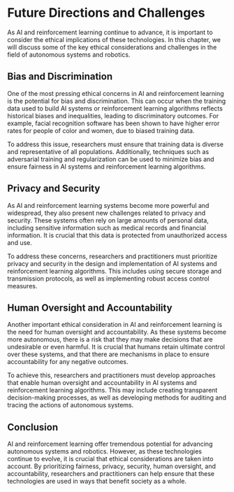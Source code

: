 Future Directions and Challenges
========================================================

As AI and reinforcement learning continue to advance, it is important to consider the ethical implications of these technologies. In this chapter, we will discuss some of the key ethical considerations and challenges in the field of autonomous systems and robotics.

Bias and Discrimination
-----------------------

One of the most pressing ethical concerns in AI and reinforcement learning is the potential for bias and discrimination. This can occur when the training data used to build AI systems or reinforcement learning algorithms reflects historical biases and inequalities, leading to discriminatory outcomes. For example, facial recognition software has been shown to have higher error rates for people of color and women, due to biased training data.

To address this issue, researchers must ensure that training data is diverse and representative of all populations. Additionally, techniques such as adversarial training and regularization can be used to minimize bias and ensure fairness in AI systems and reinforcement learning algorithms.

Privacy and Security
--------------------

As AI and reinforcement learning systems become more powerful and widespread, they also present new challenges related to privacy and security. These systems often rely on large amounts of personal data, including sensitive information such as medical records and financial information. It is crucial that this data is protected from unauthorized access and use.

To address these concerns, researchers and practitioners must prioritize privacy and security in the design and implementation of AI systems and reinforcement learning algorithms. This includes using secure storage and transmission protocols, as well as implementing robust access control measures.

Human Oversight and Accountability
----------------------------------

Another important ethical consideration in AI and reinforcement learning is the need for human oversight and accountability. As these systems become more autonomous, there is a risk that they may make decisions that are undesirable or even harmful. It is crucial that humans retain ultimate control over these systems, and that there are mechanisms in place to ensure accountability for any negative outcomes.

To achieve this, researchers and practitioners must develop approaches that enable human oversight and accountability in AI systems and reinforcement learning algorithms. This may include creating transparent decision-making processes, as well as developing methods for auditing and tracing the actions of autonomous systems.

Conclusion
----------

AI and reinforcement learning offer tremendous potential for advancing autonomous systems and robotics. However, as these technologies continue to evolve, it is crucial that ethical considerations are taken into account. By prioritizing fairness, privacy, security, human oversight, and accountability, researchers and practitioners can help ensure that these technologies are used in ways that benefit society as a whole.
